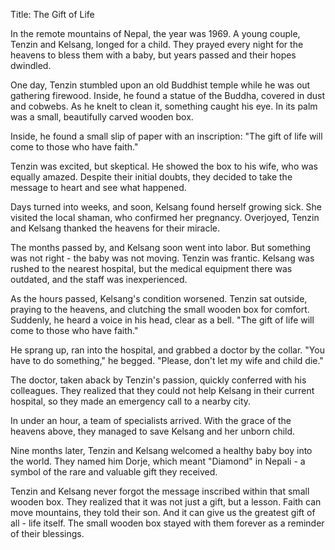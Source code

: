 Title: The Gift of Life

In the remote mountains of Nepal, the year was 1969. A young couple, Tenzin and Kelsang, longed for a child. They prayed every night for the heavens to bless them with a baby, but years passed and their hopes dwindled.

One day, Tenzin stumbled upon an old Buddhist temple while he was out gathering firewood. Inside, he found a statue of the Buddha, covered in dust and cobwebs. As he knelt to clean it, something caught his eye. In its palm was a small, beautifully carved wooden box.

Inside, he found a small slip of paper with an inscription: "The gift of life will come to those who have faith."

Tenzin was excited, but skeptical. He showed the box to his wife, who was equally amazed. Despite their initial doubts, they decided to take the message to heart and see what happened.

Days turned into weeks, and soon, Kelsang found herself growing sick. She visited the local shaman, who confirmed her pregnancy. Overjoyed, Tenzin and Kelsang thanked the heavens for their miracle.

The months passed by, and Kelsang soon went into labor. But something was not right - the baby was not moving. Tenzin was frantic. Kelsang was rushed to the nearest hospital, but the medical equipment there was outdated, and the staff was inexperienced.

As the hours passed, Kelsang's condition worsened. Tenzin sat outside, praying to the heavens, and clutching the small wooden box for comfort. Suddenly, he heard a voice in his head, clear as a bell. "The gift of life will come to those who have faith."

He sprang up, ran into the hospital, and grabbed a doctor by the collar. "You have to do something," he begged. "Please, don't let my wife and child die."

The doctor, taken aback by Tenzin's passion, quickly conferred with his colleagues. They realized that they could not help Kelsang in their current hospital, so they made an emergency call to a nearby city.

In under an hour, a team of specialists arrived. With the grace of the heavens above, they managed to save Kelsang and her unborn child.

Nine months later, Tenzin and Kelsang welcomed a healthy baby boy into the world. They named him Dorje, which meant "Diamond" in Nepali - a symbol of the rare and valuable gift they received.

Tenzin and Kelsang never forgot the message inscribed within that small wooden box. They realized that it was not just a gift, but a lesson. Faith can move mountains, they told their son. And it can give us the greatest gift of all - life itself.  The small wooden box stayed with them forever as a reminder of their blessings.